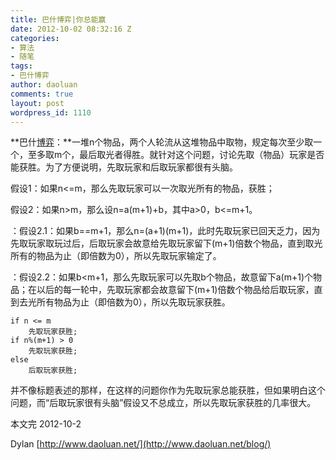 ```yaml
---
title: 巴什博弈|你总能赢
date: 2012-10-02 08:32:16 Z
categories:
- 算法
- 随笔
tags:
- 巴什博弈
author: daoluan
comments: true
layout: post
wordpress_id: 1110
---
```


**巴什[博弈](http://zh.wikipedia.org/wiki/%E5%8D%9A%E5%BC%88)：**一堆n个物品，两个人轮流从这堆物品中取物，规定每次至少取一个，至多取m个，最后取光者得胜。就针对这个问题，讨论先取（物品）玩家是否能获胜。为了方便说明，先取玩家和后取玩家都很有头脑。

假设1：如果n<=m，那么先取玩家可以一次取光所有的物品，获胜；

假设2：如果n>m，那么设n=a(m+1)+b，其中a>0，b<=m+1。

：假设2.1：如果b==m+1，那么n=(a+1)(m+1)，此时先取玩家已回天乏力，因为先取玩家取玩过后，后取玩家会故意给先取玩家留下(m+1)倍数个物品，直到取光所有的物品为止（即倍数为0），所以先取玩家输定了。

<!-- more -->

：假设2.2：如果b<m+1，那么先取玩家可以先取b个物品，故意留下a(m+1)个物品；在以后的每一轮中，先取玩家都会故意留下(m+1)倍数个物品给后取玩家，直到去光所有物品为止（即倍数为0），所以先取玩家获胜。

    
    if n <= m
    	先取玩家获胜;
    if n%(m+1) > 0
    	先取玩家获胜;
    else
    	后取玩家获胜;


并不像标题表述的那样，在这样的问题你作为先取玩家总能获胜，但如果明白这个问题，而“后取玩家很有头脑”假设又不总成立，所以先取玩家获胜的几率很大。

本文完 2012-10-2

Dylan [http://www.daoluan.net/](http://www.daoluan.net/blog/)
